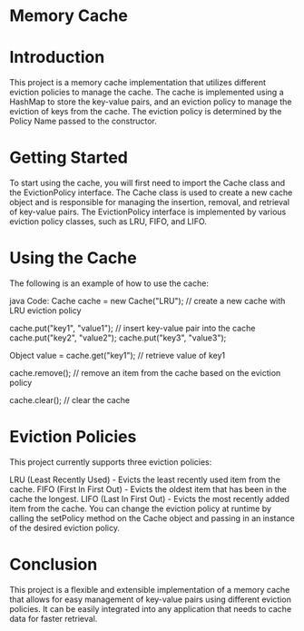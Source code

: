 # Memory Cache

# Introduction
This project is a memory cache implementation that utilizes different eviction policies to manage the cache. The cache is implemented using a HashMap to store the key-value pairs, and an eviction policy to manage the eviction of keys from the cache. The eviction policy is determined by the Policy Name passed to the constructor.

# Getting Started
To start using the cache, you will first need to import the Cache class and the EvictionPolicy interface. The Cache class is used to create a new cache object and is responsible for managing the insertion, removal, and retrieval of key-value pairs. The EvictionPolicy interface is implemented by various eviction policy classes, such as LRU, FIFO, and LIFO.

# Using the Cache
The following is an example of how to use the cache:

java Code:
Cache cache = new Cache("LRU"); // create a new cache with LRU eviction policy

cache.put("key1", "value1"); // insert key-value pair into the cache
cache.put("key2", "value2");
cache.put("key3", "value3");

Object value = cache.get("key1"); // retrieve value of key1

cache.remove(); // remove an item from the cache based on the eviction policy

cache.clear(); // clear the cache


# Eviction Policies
This project currently supports three eviction policies:

LRU (Least Recently Used) - Evicts the least recently used item from the cache.
FIFO (First In First Out) - Evicts the oldest item that has been in the cache the longest.
LIFO (Last In First Out) - Evicts the most recently added item from the cache.
You can change the eviction policy at runtime by calling the setPolicy method on the Cache object and passing in an instance of the desired eviction policy.

# Conclusion
This project is a flexible and extensible implementation of a memory cache that allows for easy management of key-value pairs using different eviction policies. It can be easily integrated into any application that needs to cache data for faster retrieval.
